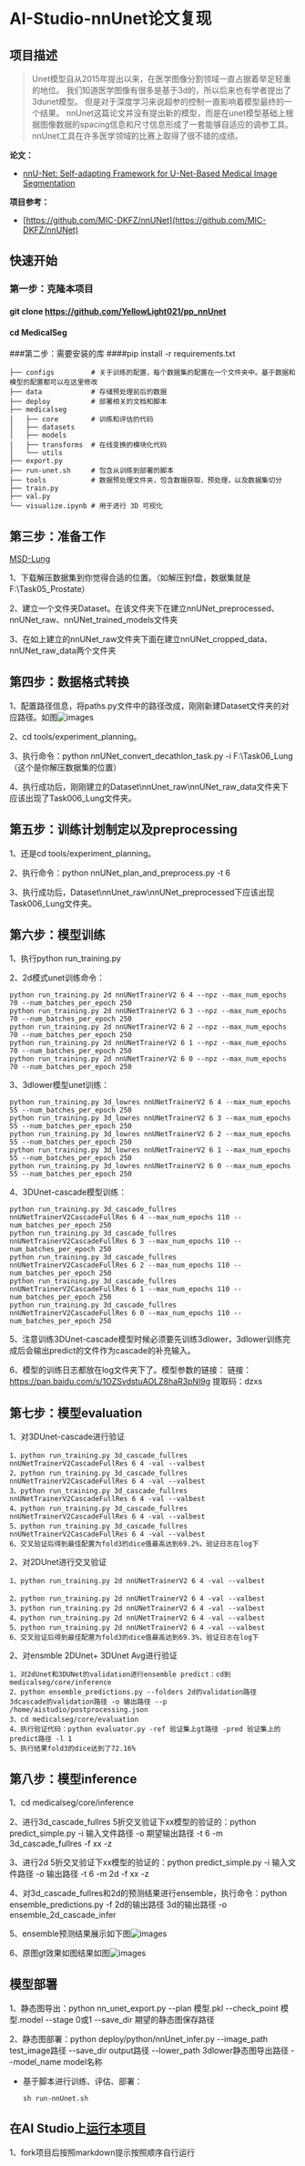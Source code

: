 # AI-Studio-nnUnet论文复现


## 项目描述
> Unet模型自从2015年提出以来，在医学图像分割领域一直占据着举足轻重的地位。
> 我们知道医学图像有很多是基于3d的，所以后来也有学者提出了3dunet模型。
> 但是对于深度学习来说超参的控制一直影响着模型最终的一个结果。
> nnUnet这篇论文并没有提出新的模型，而是在unet模型基础上根据图像数据的spacing信息和尺寸信息形成了一套能够自适应的调参工具。
> nnUnet工具在许多医学领域的比赛上取得了很不错的成绩。


**论文：**

- [nnU-Net: Self-adapting Framework for U-Net-Based Medical Image Segmentation](https://arxiv.org/abs/1809.10486)

**项目参考：**
- [https://github.com/MIC-DKFZ/nnUNet](https://github.com/MIC-DKFZ/nnUNet)


## 快速开始
### 第一步：克隆本项目
#### git clone https://github.com/YellowLight021/pp_nnUnet
#### cd MedicalSeg 
###第二步：需要安装的库
####pip install -r requirements.txt

```
├── configs         # 关于训练的配置，每个数据集的配置在一个文件夹中。基于数据和模型的配置都可以在这里修改
├── data            # 存储预处理前后的数据
├── deploy          # 部署相关的文档和脚本
├── medicalseg  
│   ├── core        # 训练和评估的代码
│   ├── datasets  
│   ├── models  
│   ├── transforms  # 在线变换的模块化代码
│   └── utils  
├── export.py
├── run-unet.sh     # 包含从训练到部署的脚本
├── tools           # 数据预处理文件夹，包含数据获取，预处理，以及数据集切分
├── train.py
├── val.py
└── visualize.ipynb # 用于进行 3D 可视化
```


## 第三步：准备工作
[MSD-Lung ](https://drive.google.com/drive/folders/1HqEgzS8BV2c7xYNrZdEAnrHk7osJJ–2) 

1、下载解压数据集到你觉得合适的位置。（如解压到f盘，数据集就是F:\Task05_Prostate）

2、建立一个文件夹Dataset。在该文件夹下在建立nnUNet_preprocessed、nnUNet_raw、nnUNet_trained_models文件夹

3、在如上建立的nnUNet_raw文件夹下面在建立nnUNet_cropped_data、nnUNet_raw_data两个文件夹

## 第四步：数据格式转换

1、配置路径信息，将paths.py文件中的路径改成，刚刚新建Dataset文件夹的对应路径。如图![images](images/path_config.png) 

2、cd tools/experiment_planning。

3、执行命令：python nnUNet_convert_decathlon_task.py -i F:\Task06_Lung（这个是你解压数据集的位置）

4、执行成功后，刚刚建立的Dataset\nnUnet_raw\nnUNet_raw_data文件夹下应该出现了Task006_Lung文件夹。

## 第五步：训练计划制定以及preprocessing

1、还是cd tools/experiment_planning。

2、执行命令：python nnUNet_plan_and_preprocess.py -t 6

3、执行成功后，Dataset\nnUnet_raw\nnUNet_preprocessed下应该出现Task006_Lung文件夹。

## 第六步：模型训练

1、执行python run_training.py

2、2d模式unet训练命令：
```
python run_training.py 2d nnUNetTrainerV2 6 4 --npz --max_num_epochs 70 --num_batches_per_epoch 250
python run_training.py 2d nnUNetTrainerV2 6 3 --npz --max_num_epochs 70 --num_batches_per_epoch 250
python run_training.py 2d nnUNetTrainerV2 6 2 --npz --max_num_epochs 70 --num_batches_per_epoch 250
python run_training.py 2d nnUNetTrainerV2 6 1 --npz --max_num_epochs 70 --num_batches_per_epoch 250
python run_training.py 2d nnUNetTrainerV2 6 0 --npz --max_num_epochs 70 --num_batches_per_epoch 250
```
3、3dlower模型unet训练：
```
python run_training.py 3d_lowres nnUNetTrainerV2 6 4 --max_num_epochs 55 --num_batches_per_epoch 250
python run_training.py 3d_lowres nnUNetTrainerV2 6 3 --max_num_epochs 55 --num_batches_per_epoch 250
python run_training.py 3d_lowres nnUNetTrainerV2 6 2 --max_num_epochs 55 --num_batches_per_epoch 250
python run_training.py 3d_lowres nnUNetTrainerV2 6 1 --max_num_epochs 55 --num_batches_per_epoch 250
python run_training.py 3d_lowres nnUNetTrainerV2 6 0 --max_num_epochs 55 --num_batches_per_epoch 250
```

4、3DUnet-cascade模型训练：
```
python run_training.py 3d_cascade_fullres nnUNetTrainerV2CascadeFullRes 6 4 --max_num_epochs 110 --num_batches_per_epoch 250
python run_training.py 3d_cascade_fullres nnUNetTrainerV2CascadeFullRes 6 3 --max_num_epochs 110 --num_batches_per_epoch 250
python run_training.py 3d_cascade_fullres nnUNetTrainerV2CascadeFullRes 6 2 --max_num_epochs 110 --num_batches_per_epoch 250
python run_training.py 3d_cascade_fullres nnUNetTrainerV2CascadeFullRes 6 1 --max_num_epochs 110 --num_batches_per_epoch 250
python run_training.py 3d_cascade_fullres nnUNetTrainerV2CascadeFullRes 6 0 --max_num_epochs 110 --num_batches_per_epoch 250
```

5、注意训练3DUnet-cascade模型时候必须要先训练3dlower，3dlower训练完成后会输出predict的文件作为cascade的补充输入。



6、模型的训练日志都放在log文件夹下了。模型参数的链接： 链接：https://pan.baidu.com/s/1OZSvdstuAOLZ8haR3pNl9g 提取码：dzxs 


## 第七步：模型evaluation
1、对3DUnet-cascade进行验证
```
1、python run_training.py 3d_cascade_fullres nnUNetTrainerV2CascadeFullRes 6 4 -val --valbest
2、python run_training.py 3d_cascade_fullres nnUNetTrainerV2CascadeFullRes 6 4 -val --valbest
3、python run_training.py 3d_cascade_fullres nnUNetTrainerV2CascadeFullRes 6 4 -val --valbest
4、python run_training.py 3d_cascade_fullres nnUNetTrainerV2CascadeFullRes 6 4 -val --valbest
5、python run_training.py 3d_cascade_fullres nnUNetTrainerV2CascadeFullRes 6 4 -val --valbest
6、交叉验证后得到最佳配置为fold3的dice值最高达到69.2%，验证日志在log下
```
2、对2DUnet进行交叉验证
```
1、python run_training.py 2d nnUNetTrainerV2 6 4 -val --valbest

2、python run_training.py 2d nnUNetTrainerV2 6 4 -val --valbest
3、python run_training.py 2d nnUNetTrainerV2 6 4 -val --valbest
4、python run_training.py 2d nnUNetTrainerV2 6 4 -val --valbest
5、python run_training.py 2d nnUNetTrainerV2 6 4 -val --valbest
6、交叉验证后得到最佳配置为fold3的dice值最高达到69.3%，验证日志在log下
```
2、对ensmble 2DUnet+ 3DUnet Avg进行验证
```
1、对2dUnet和3DUNet的validation进行ensemble predict：cd到 medicalseg/core/inference
2、python ensemble_predictions.py --folders 2d的validation路径 3dcascade的validation路径 -o 输出路径 --p /home/aistudio/postprocessing.json
3、cd medicalseg/core/evaluation
4、执行验证代码：python evaluator.py -ref 验证集上gt路径 -pred 验证集上的predict路径 -l 1
5、执行结果fold3的dice达到了72.16%
```
## 第八步：模型inference

1、cd medicalseg/core/inference

2、进行3d_cascade_fullres 5折交叉验证下xx模型的验证的：python predict_simple.py -i 输入文件路径 -o 期望输出路径 -t 6 -m 3d_cascade_fullres -f xx -z

3、进行2d 5折交叉验证下xx模型的验证的：python predict_simple.py -i 输入文件路径 -o 输出路径 -t 6 -m 2d -f xx -z

4、对3d_cascade_fullres和2d的预测结果进行ensemble，执行命令：python ensemble_predictions.py -f 2d的输出路径 3d的输出路径 -o ensemble_2d_cascade_infer

5、ensemble预测结果展示如下图![images](images/predict.png) 

6、原图gt效果如图结果如图![images](images/gt.png) 
## 模型部署
1、静态图导出：python nn_unet_export.py --plan 模型.pkl --check_point 模型.model --stage 0或1 --save_dir 期望的静态图保存路径

2、静态图部署：python deploy/python/nnUnet_infer.py --image_path test_image路径 --save_dir output路径 --lower_path 3dlower静态图导出路径 --model_name model名称

- 基于脚本进行训练、评估、部署：
   ```
   sh run-nnUnet.sh
   ```
  
## 在AI Studio上[运行本项目](项目“nnUnet调试”共享链接(有效期三天)：https://aistudio.baidu.com/studio/project/partial/verify/3874882/16eb61c02a69473e9635e7916a88cc7c) 
1、fork项目后按照markdown提示按照顺序自行运行




